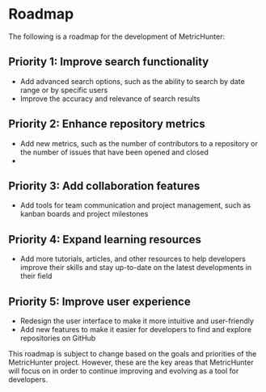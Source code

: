 # Roadmap
The following is a roadmap for the development of MetricHunter:

## Priority 1: Improve search functionality
* Add advanced search options, such as the ability to search by date range or by specific users
* Improve the accuracy and relevance of search results

## Priority 2: Enhance repository metrics
* Add new metrics, such as the number of contributors to a repository or the number of issues that have been opened and closed
* 
## Priority 3: Add collaboration features
* Add tools for team communication and project management, such as kanban boards and project milestones

## Priority 4: Expand learning resources
* Add more tutorials, articles, and other resources to help developers improve their skills and stay up-to-date on the latest developments in their field

## Priority 5: Improve user experience
* Redesign the user interface to make it more intuitive and user-friendly
* Add new features to make it easier for developers to find and explore repositories on GitHub

This roadmap is subject to change based on the goals and priorities of the MetricHunter project. However, these are the key areas that MetricHunter will focus on in order to continue improving and evolving as a tool for developers.